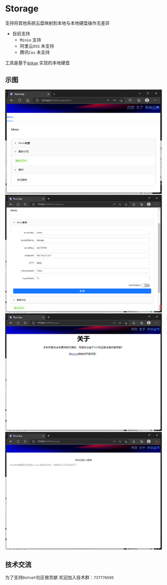 # Storage

支持将其他系统云盘映射到本地与本地硬盘操作无差异

- 目前支持
  - `Minio` 支持
  - 阿里云`OSS` 未支持
  - 腾讯`Cos` 未支持

工具是基于[`dokan`](https://github.com/dokan-dev/dokan-dotnet) 实现的本地硬盘

## 示图

![img](img/1.png)
![img](img/2.png)
![img](img/3.png)
![img](img/4.png)

## 技术交流

为了支持`Dotnet`社区做贡献
欢迎加入技术群：`737776595`
